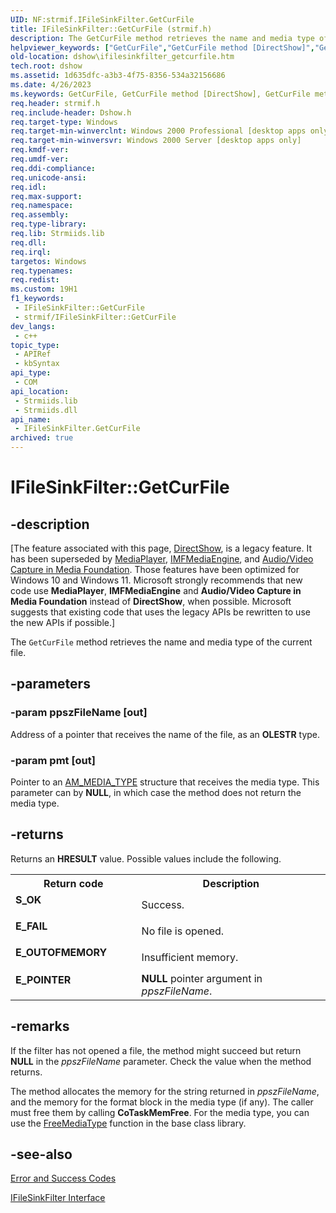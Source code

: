 ```yaml
---
UID: NF:strmif.IFileSinkFilter.GetCurFile
title: IFileSinkFilter::GetCurFile (strmif.h)
description: The GetCurFile method retrieves the name and media type of the current file. (IFileSinkFilter.GetCurFile)
helpviewer_keywords: ["GetCurFile","GetCurFile method [DirectShow]","GetCurFile method [DirectShow]","IFileSinkFilter interface","IFileSinkFilter interface [DirectShow]","GetCurFile method","IFileSinkFilter.GetCurFile","IFileSinkFilter::GetCurFile","IFileSinkFilterGetCurFile","dshow.ifilesinkfilter_getcurfile","strmif/IFileSinkFilter::GetCurFile"]
old-location: dshow\ifilesinkfilter_getcurfile.htm
tech.root: dshow
ms.assetid: 1d635dfc-a3b3-4f75-8356-534a32156686
ms.date: 4/26/2023
ms.keywords: GetCurFile, GetCurFile method [DirectShow], GetCurFile method [DirectShow],IFileSinkFilter interface, IFileSinkFilter interface [DirectShow],GetCurFile method, IFileSinkFilter.GetCurFile, IFileSinkFilter::GetCurFile, IFileSinkFilterGetCurFile, dshow.ifilesinkfilter_getcurfile, strmif/IFileSinkFilter::GetCurFile
req.header: strmif.h
req.include-header: Dshow.h
req.target-type: Windows
req.target-min-winverclnt: Windows 2000 Professional [desktop apps only]
req.target-min-winversvr: Windows 2000 Server [desktop apps only]
req.kmdf-ver: 
req.umdf-ver: 
req.ddi-compliance: 
req.unicode-ansi: 
req.idl: 
req.max-support: 
req.namespace: 
req.assembly: 
req.type-library: 
req.lib: Strmiids.lib
req.dll: 
req.irql: 
targetos: Windows
req.typenames: 
req.redist: 
ms.custom: 19H1
f1_keywords:
 - IFileSinkFilter::GetCurFile
 - strmif/IFileSinkFilter::GetCurFile
dev_langs:
 - c++
topic_type:
 - APIRef
 - kbSyntax
api_type:
 - COM
api_location:
 - Strmiids.lib
 - Strmiids.dll
api_name:
 - IFileSinkFilter.GetCurFile
archived: true
---
```


# IFileSinkFilter::GetCurFile


## -description

\[The feature associated with this page, [DirectShow](/windows/win32/directshow/directshow), is a legacy feature. It has been superseded by [MediaPlayer](/uwp/api/Windows.Media.Playback.MediaPlayer), [IMFMediaEngine](/windows/win32/api/mfmediaengine/nn-mfmediaengine-imfmediaengine), and [Audio/Video Capture in Media Foundation](/windows/win32/medfound/audio-video-capture-in-media-foundation). Those features have been optimized for Windows 10 and Windows 11. Microsoft strongly recommends that new code use **MediaPlayer**, **IMFMediaEngine** and **Audio/Video Capture in Media Foundation** instead of **DirectShow**, when possible. Microsoft suggests that existing code that uses the legacy APIs be rewritten to use the new APIs if possible.\]

The <code>GetCurFile</code> method retrieves the name and media type of the current file.

## -parameters

### -param ppszFileName [out]

Address of a pointer that receives the name of the file, as an <b>OLESTR</b> type.

### -param pmt [out]

Pointer to an <a href="/windows/desktop/api/strmif/ns-strmif-am_media_type">AM_MEDIA_TYPE</a> structure that receives the media type. This parameter can by <b>NULL</b>, in which case the method does not return the media type.

## -returns

Returns an <b>HRESULT</b> value. Possible values include the following.

<table>
<tr>
<th>Return code</th>
<th>Description</th>
</tr>
<tr>
<td width="40%">
<dl>
<dt><b>S_OK</b></dt>
</dl>
</td>
<td width="60%">
Success.

</td>
</tr>
<tr>
<td width="40%">
<dl>
<dt><b>E_FAIL</b></dt>
</dl>
</td>
<td width="60%">
No file is opened.

</td>
</tr>
<tr>
<td width="40%">
<dl>
<dt><b>E_OUTOFMEMORY</b></dt>
</dl>
</td>
<td width="60%">
Insufficient memory.

</td>
</tr>
<tr>
<td width="40%">
<dl>
<dt><b>E_POINTER</b></dt>
</dl>
</td>
<td width="60%">
<b>NULL</b> pointer argument in <i>ppszFileName</i>.

</td>
</tr>
</table>

## -remarks

If the filter has not opened a file, the method might succeed but return <b>NULL</b> in the <i>ppszFileName</i> parameter. Check the value when the method returns.

The method allocates the memory for the string returned in <i>ppszFileName</i>, and the memory for the format block in the media type (if any). The caller must free them by calling <b>CoTaskMemFree</b>. For the media type, you can use the <a href="/windows/desktop/DirectShow/freemediatype">FreeMediaType</a> function in the base class library.

## -see-also

<a href="/windows/desktop/DirectShow/error-and-success-codes">Error and Success Codes</a>



<a href="/windows/desktop/api/strmif/nn-strmif-ifilesinkfilter">IFileSinkFilter Interface</a>
